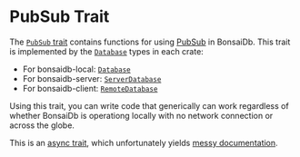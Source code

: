 # PubSub Trait

The [`PubSub` trait][pubsub] contains functions for using [PubSub](../about/concepts/pubsub.md) in BonsaiDb. This trait is implemented by the [`Database`](../about/concepts/database.md) types in each crate:

- For bonsaidb-local: [`Database`](https://dev.bonsaidb.io/main/bonsaidb/local/struct.Database.html)
- For bonsaidb-server: [`ServerDatabase`](https://dev.bonsaidb.io/main/bonsaidb/server/struct.ServerDatabase.html)
- For bonsaidb-client: [`RemoteDatabase`](https://dev.bonsaidb.io/main/bonsaidb/client/struct.RemoteDatabase.html)

Using this trait, you can write code that generically can work regardless of whether BonsaiDb is operationg locally with no network connection or across the globe.

This is an [async trait](https://crates.io/crates/async-trait), which unfortunately yields [messy documentation][pubsub].

[pubsub]: https://dev.bonsaidb.io/main/bonsaidb/core/pubsub/trait.PubSub.html
